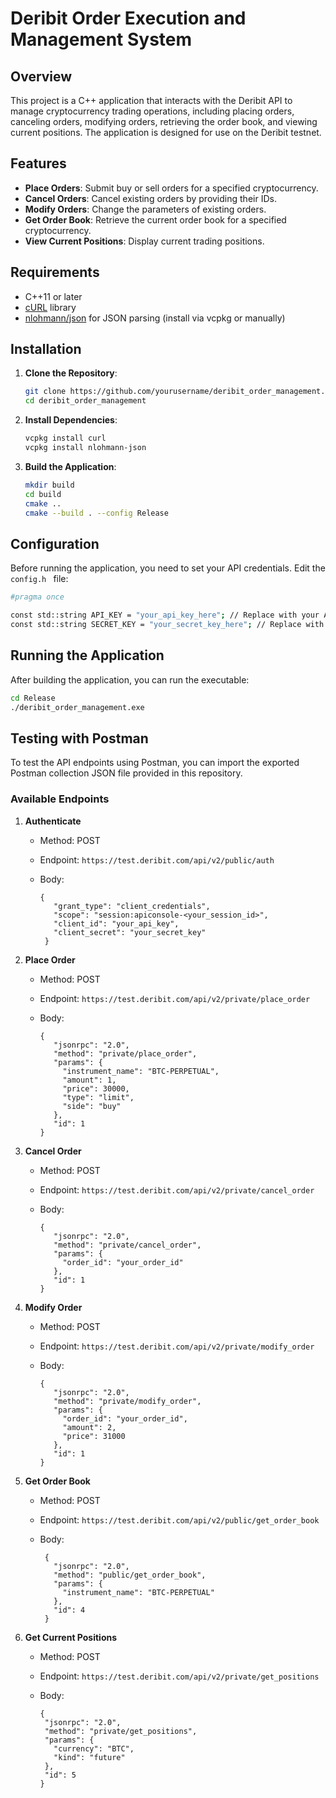 # Deribit Order Execution and Management System

## Overview

This project is a C++ application that interacts with the Deribit API to manage cryptocurrency trading operations, including placing orders, canceling orders, modifying orders, retrieving the order book, and viewing current positions. The application is designed for use on the Deribit testnet.

## Features

- **Place Orders**: Submit buy or sell orders for a specified cryptocurrency.
- **Cancel Orders**: Cancel existing orders by providing their IDs.
- **Modify Orders**: Change the parameters of existing orders.
- **Get Order Book**: Retrieve the current order book for a specified cryptocurrency.
- **View Current Positions**: Display current trading positions.

## Requirements

- C++11 or later
- [cURL](https://curl.se/) library
- [nlohmann/json](https://github.com/nlohmann/json) for JSON parsing (install via vcpkg or manually)

## Installation

1. **Clone the Repository**:
   
   ```bash
   git clone https://github.com/yourusername/deribit_order_management.git
   cd deribit_order_management
   ```
2. **Install Dependencies**:
   
   ```bash
   vcpkg install curl
   vcpkg install nlohmann-json
   ```
3. **Build the Application**:
   
   ```bash
   mkdir build
   cd build
   cmake ..
   cmake --build . --config Release
   ```

## Configuration

Before running the application, you need to set your API credentials. Edit the ```config.h ``` file:

```bash
#pragma once

const std::string API_KEY = "your_api_key_here"; // Replace with your API key
const std::string SECRET_KEY = "your_secret_key_here"; // Replace with your secret key
```

## Running the Application

After building the application, you can run the executable:

```bash
cd Release
./deribit_order_management.exe
```

## Testing with Postman

To test the API endpoints using Postman, you can import the exported Postman collection JSON file provided in this repository.

### Available Endpoints

1. **Authenticate**
   
   - Method: POST
   - Endpoint: ``` https://test.deribit.com/api/v2/public/auth ```
   - Body: <br>
   
         {
            "grant_type": "client_credentials",
            "scope": "session:apiconsole-<your_session_id>",
            "client_id": "your_api_key",
            "client_secret": "your_secret_key"
          }

2. **Place Order**
   
   - Method: POST
   - Endpoint: ``` https://test.deribit.com/api/v2/private/place_order ```
   - Body: <br>
   
         {
            "jsonrpc": "2.0",
            "method": "private/place_order",
            "params": {
              "instrument_name": "BTC-PERPETUAL",
              "amount": 1,
              "price": 30000,
              "type": "limit",
              "side": "buy"
            },
            "id": 1
         }

3. **Cancel Order**

   - Method: POST
   - Endpoint: ``` https://test.deribit.com/api/v2/private/cancel_order ```
   - Body: <br>
   
         {
            "jsonrpc": "2.0",
            "method": "private/cancel_order",
            "params": {
              "order_id": "your_order_id"
            },
            "id": 1
         }

4. **Modify Order**

   - Method: POST
   - Endpoint: ``` https://test.deribit.com/api/v2/private/modify_order ```
   - Body: <br>
   
         {
            "jsonrpc": "2.0",
            "method": "private/modify_order",
            "params": {
              "order_id": "your_order_id",
              "amount": 2,
              "price": 31000
            },
            "id": 1
         }

5. **Get Order Book**

   - Method: POST
   - Endpoint: ``` https://test.deribit.com/api/v2/public/get_order_book ```
   - Body: <br>
   
          {
            "jsonrpc": "2.0",
            "method": "public/get_order_book",
            "params": {
              "instrument_name": "BTC-PERPETUAL"
            },
            "id": 4
          }
  
6. **Get Current Positions**

   - Method: POST
   - Endpoint: ``` https://test.deribit.com/api/v2/private/get_positions ```
   - Body: <br>

         {
          "jsonrpc": "2.0",
          "method": "private/get_positions",
          "params": {
            "currency": "BTC",
            "kind": "future"
          },
          "id": 5
         }

